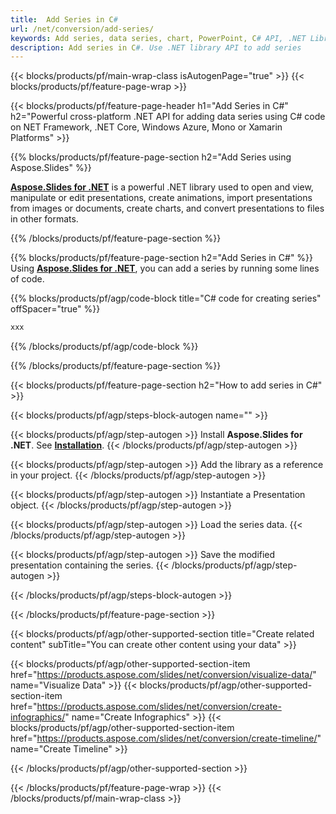 ```yaml
---
title:  Add Series in C#
url: /net/conversion/add-series/
keywords: Add series, data series, chart, PowerPoint, C# API, .NET Library
description: Add series in C#. Use .NET library API to add series
---
```


{{< blocks/products/pf/main-wrap-class isAutogenPage="true" >}}
{{< blocks/products/pf/feature-page-wrap >}}

{{< blocks/products/pf/feature-page-header h1="Add Series in C#" h2="Powerful cross-platform .NET API for adding data series using C# code on NET Framework, .NET Core, Windows Azure, Mono or Xamarin Platforms" >}}

{{% blocks/products/pf/feature-page-section h2="Add Series using Aspose.Slides" %}}

[**Aspose.Slides for .NET**](https://products.aspose.com/slides/net/) is a powerful .NET library used to open and view, manipulate or edit presentations, create animations, import presentations from images or documents, create charts, and convert presentations to files in other formats.

{{% /blocks/products/pf/feature-page-section %}}




{{% blocks/products/pf/feature-page-section  h2="Add Series in C#" %}}
Using [**Aspose.Slides for .NET**](https://products.aspose.com/slides/net/), you can add a series by running some lines of code.

{{% blocks/products/pf/agp/code-block title="C# code for creating series" offSpacer="true" %}}
```cs
xxx
```
{{% /blocks/products/pf/agp/code-block %}}

{{% /blocks/products/pf/feature-page-section %}}




{{< blocks/products/pf/feature-page-section  h2="How to add series in C#" >}}


{{< blocks/products/pf/agp/steps-block-autogen name="" >}}


{{< blocks/products/pf/agp/step-autogen >}}
Install **Aspose.Slides for .NET**. See [**Installation**](https://docs.aspose.com/slides/net/installation/).
{{< /blocks/products/pf/agp/step-autogen >}}

{{< blocks/products/pf/agp/step-autogen >}}
Add the library as a reference in your project.
{{< /blocks/products/pf/agp/step-autogen >}}

{{< blocks/products/pf/agp/step-autogen >}}
Instantiate a Presentation object.
{{< /blocks/products/pf/agp/step-autogen >}}

{{< blocks/products/pf/agp/step-autogen >}}
Load the series data.
{{< /blocks/products/pf/agp/step-autogen >}}

{{< blocks/products/pf/agp/step-autogen >}}
Save the modified presentation containing the series. 
{{< /blocks/products/pf/agp/step-autogen >}}




{{< /blocks/products/pf/agp/steps-block-autogen >}}


{{< /blocks/products/pf/feature-page-section >}}





{{< blocks/products/pf/agp/other-supported-section title="Create related content" subTitle="You can create other content using your data" >}}


{{< blocks/products/pf/agp/other-supported-section-item href="https://products.aspose.com/slides/net/conversion/visualize-data/" name="Visualize Data" >}}
{{< blocks/products/pf/agp/other-supported-section-item href="https://products.aspose.com/slides/net/conversion/create-infographics/" name="Create Infographics" >}}
{{< blocks/products/pf/agp/other-supported-section-item href="https://products.aspose.com/slides/net/conversion/create-timeline/" name="Create Timeline" >}}




{{< /blocks/products/pf/agp/other-supported-section >}}

{{< /blocks/products/pf/feature-page-wrap >}}
{{< /blocks/products/pf/main-wrap-class >}}